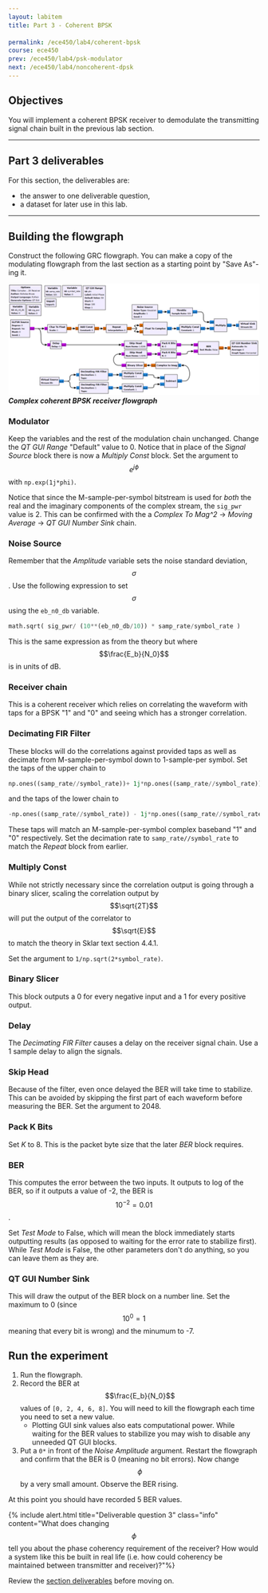 ```yaml
---
layout: labitem
title: Part 3 - Coherent BPSK

permalink: /ece450/lab4/coherent-bpsk
course: ece450
prev: /ece450/lab4/psk-modulator
next: /ece450/lab4/noncoherent-dpsk
---
```


## Objectives

You will implement a coherent BPSK receiver to demodulate the transmitting signal chain built in the previous lab section.

---

## Part 3 deliverables

For this section, the deliverables are:

- the answer to one deliverable question,
- a dataset for later use in this lab.

---

## Building the flowgraph

Construct the following GRC flowgraph. You can make a copy of the modulating flowgraph from the last section as a starting point by "Save As"-ing it.

  ![bpsk-coherent-blank-flowgraph.png](figures/bpsk-coherent-blank-flowgraph.png)<br>
  __*Complex coherent BPSK receiver flowgraph*__

### Modulator

Keep the variables and the rest of the modulation chain unchanged. Change the *QT GUI Range* "Default" value to 0. Notice that in place of the *Signal Source* block there is now a *Multiply Const* block. Set the argument to $$e^{j\phi}$$ with `np.exp(1j*phi)`.

Notice that since the M-sample-per-symbol bitstream is used for _both_ the real and the imaginary components of the complex stream, the `sig_pwr` value is 2. This can be confirmed with the a *Complex To Mag^2* -> *Moving Average* -> *QT GUI Number Sink* chain.

### Noise Source

Remember that the *Amplitude* variable sets the noise standard deviation, $$\sigma$$. Use the following expression to set $$\sigma$$ using the `eb_n0_db` variable.

```python
math.sqrt( sig_pwr/ (10**(eb_n0_db/10)) * samp_rate/symbol_rate )
```

This is the same expression as from the theory but where $$\frac{E_b}{N_0}$$ is in units of dB.

### Receiver chain

This is a coherent receiver which relies on correlating the waveform with taps for a BPSK "1" and "0" and seeing which has a stronger correlation.

### Decimating FIR Filter

These blocks will do the correlations against provided taps as well as decimate from M-sample-per-symbol down to 1-sample-per symbol. Set the taps of the upper chain to

```python
np.ones((samp_rate//symbol_rate))+ 1j*np.ones((samp_rate//symbol_rate))
```

and the taps of the lower chain to

```python
-np.ones((samp_rate//symbol_rate)) - 1j*np.ones((samp_rate//symbol_rate)).
```

These taps will match an M-sample-per-symbol complex baseband "1" and "0" respectively. Set the decimation rate to `samp_rate//symbol_rate` to match the *Repeat* block from earlier.

### Multiply Const

While not strictly necessary since the correlation output is going through a binary slicer, scaling the correlation output by $$\sqrt{2T}$$ will put the output of the correlator to $$\sqrt{E}$$ to match the theory in Sklar text section 4.4.1.

Set the argument to `1/np.sqrt(2*symbol_rate)`.

### Binary Slicer

This block outputs a 0 for every negative input and a 1 for every positive output.

### Delay

The *Decimating FIR Filter* causes a delay on the receiver signal chain. Use a 1 sample delay to align the signals.

### Skip Head

Because of the filter, even once delayed the BER will take time to stabilize. This can be avoided by skipping the first part of each waveform before measuring the BER. Set the argument to 2048.

### Pack K Bits

Set *K* to 8. This is the packet byte size that the later *BER* block requires.

### BER

This computes the error between the two inputs. It outputs to log of the BER, so if it outputs a value of -2, the BER is $$10^{-2}=0.01$$.

Set *Test Mode* to False, which will mean the block immediately starts outputting results (as opposed to waiting for the error rate to stabilize first). While *Test Mode* is False, the other parameters don't do anything, so you can leave them as they are.

### QT GUI Number Sink

This will draw the output of the BER block on a number line. Set the maximum to 0 (since $$10^0=1$$ meaning that every bit is wrong) and the minumum to -7.

## Run the experiment

1. Run the flowgraph.
2. Record the BER at $$\frac{E_b}{N_0}$$ values of `[0, 2, 4, 6, 8]`. You will need to kill the flowgraph each time you need to set a new value.
   - Plotting GUI sink values also eats computational power. While waiting for the BER values to stabilize you may wish to disable any unneeded QT GUI blocks.
3. Put a `0*` in front of the *Noise Amplitude* argument. Restart the flowgraph and confirm that the BER is 0 (meaning no bit errors). Now change $$\phi$$ by a very small amount. Observe the BER rising.

At this point you should have recorded 5 BER values.

{% include alert.html title="Deliverable question 3" class="info" content="What does changing $$\phi$$ tell you about the phase coherency requirement of the receiver? How would a system like this be built in real life (i.e. how could coherency be maintained between transmitter and receiver)?"%}

Review the [section deliverables](#part-3-deliverables) before moving on.
